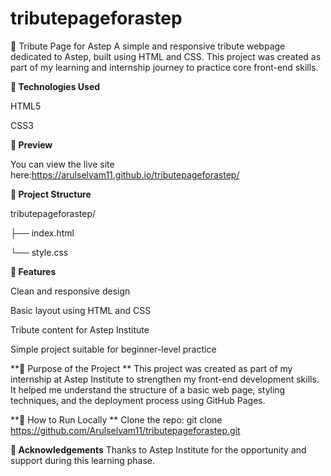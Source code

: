 # tributepageforastep
🌟 Tribute Page for Astep
A simple and responsive tribute webpage dedicated to Astep, built using HTML and CSS. This project was created as part of my learning and internship journey to practice core front-end skills.

**🔧 Technologies Used**

HTML5

CSS3

**📸 Preview**

You can view the live site here:https://arulselvam11.github.io/tributepageforastep/

**📂 Project Structure**

tributepageforastep/

├── index.html

└── style.css

**📌 Features**

Clean and responsive design

Basic layout using HTML and CSS

Tribute content for Astep Institute

Simple project suitable for beginner-level practice

**🎯 Purpose of the Project
**
This project was created as part of my internship at Astep Institute to strengthen my front-end development skills. It helped me understand the structure of a basic web page, styling techniques, and the deployment process using GitHub Pages.

**🚀 How to Run Locally
**
Clone the repo:
git clone https://github.com/Arulselvam11/tributepageforastep.git


**🙌 Acknowledgements**
Thanks to Astep Institute for the opportunity and support during this learning phase.


